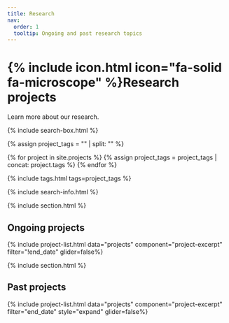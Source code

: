 ```yaml
---
title: Research
nav:
  order: 1
  tooltip: Ongoing and past research topics
---
```


# {% include icon.html icon="fa-solid fa-microscope" %}Research projects

Learn more about our research.

{% include search-box.html %}

{% assign project_tags = "" | split: "" %}

{% for project in site.projects %}
  {% assign project_tags = project_tags | concat: project.tags %}
{% endfor %}

{% include tags.html tags=project_tags %}

{% include search-info.html %}

{% include section.html %}

## Ongoing projects

{% include project-list.html data="projects" component="project-excerpt" filter="!end_date" glider=false%}

{% include section.html %}

## Past projects

{% include project-list.html data="projects" component="project-excerpt" filter="end_date" style="expand" glider=false%}
